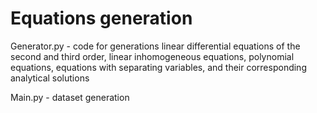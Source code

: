 # Equations generation

Generator.py - code for generations linear differential equations of
the second and third order, linear inhomogeneous equations, polynomial equations, equations with separating variables, and their
corresponding analytical solutions

Main.py - dataset generation



